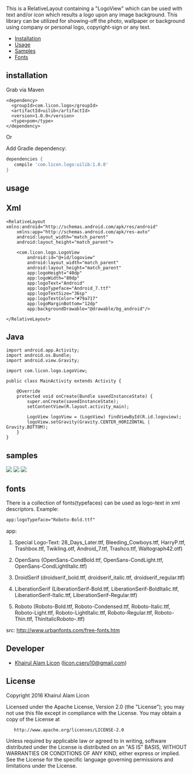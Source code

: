 This is a RelativeLayout containing a "LogoView" which can be used with text and/or icon which results a logo upon any image background. This library can be utilized for showing-off the photo, wallpaper or background using company or personal logo, copyright-sign or any text.

* [Installation](#installation)
* [Usage](#usage)
* [Samples](#samples)
* [Fonts](#fonts)

## installation

Grab via Maven

```
<dependency>
  <groupId>com.licon.logo</groupId>
  <artifactId>uilib</artifactId>
  <version>1.0.0</version>
  <type>pom</type>
</dependency>
```
Or

Add Gradle dependency:

```gradle
dependencies {
   compile 'com.licon.logo:uilib:1.0.0'
}
```

## usage

Xml
---

```
<RelativeLayout xmlns:android="http://schemas.android.com/apk/res/android"
    xmlns:app="http://schemas.android.com/apk/res-auto"
    android:layout_width="match_parent"
    android:layout_height="match_parent">

    <com.licon.logo.LogoView
        android:id="@+id/logoview"
        android:layout_width="match_parent"
        android:layout_height="match_parent"
        app:logoHeight="40dp"
        app:logoWidth="80dp"
        app:logoText="Android"
        app:logoTypeface="Android_7.ttf"
        app:logoTextSize="36sp"
        app:logoTextColor="#79a717"
        app:logoMarginBottom="12dp"
        app:backgroundDrawable="@drawable/bg_android"/>

</RelativeLayout>
```
Java
-----
```
import android.app.Activity;
import android.os.Bundle;
import android.view.Gravity;

import com.licon.logo.LogoView;

public class MainActivity extends Activity {

    @Override
    protected void onCreate(Bundle savedInstanceState) {
        super.onCreate(savedInstanceState);
        setContentView(R.layout.activity_main);

        LogoView logoView = (LogoView) findViewById(R.id.logoview);
        logoView.setGravity(Gravity.CENTER_HORIZONTAL | Gravity.BOTTOM);
    }
}
```

## samples

 ![](https://github.com/liconrepo/LogoView/blob/master/samples/device-2016-03-28-155040.png)
 ![](https://github.com/liconrepo/LogoView/blob/master/samples/device-2016-03-28-161024.png)
 ![](https://github.com/liconrepo/LogoView/blob/master/samples/device-2016-03-28-162349.png)

## fonts

There is a collection of fonts(typefaces) can be used as logo-text in xml descriptors.
Example:

```xml
app:logoTypeface="Roboto-Bold.ttf"
```
app:

1) Special Logo-Text: 28_Days_Later.ttf, Bleeding_Cowboys.ttf, HarryP.ttf, Trashbox.ttf, Twikling.otf, Android_7.ttf, Trashco.ttf, Waltograph42.otf)

2) OpenSans (OpenSans-CondBold.ttf, OpenSans-CondLight.ttf, OpenSans-CondLightItalic.ttf)

3) DroidSerif (droidserif_bold.ttf, droidserif_italic.ttf, droidserif_regular.ttf)

4) LiberationSerif (LiberationSerif-Bold.ttf, LiberationSerif-BoldItalic.ttf, LiberationSerif-Italic.ttf, LiberationSerif-Regular.ttf)

5) Roboto (Roboto-Bold.ttf, Roboto-Condensed.ttf, Roboto-Italic.ttf, Roboto-Light.ttf, Roboto-LightItalic.ttf, Roboto-Regular.ttf, Roboto-Thin.ttf, ThinItalicRoboto-.ttf)

src: http://www.urbanfonts.com/free-fonts.htm

Developer
---------

* [Khairul Alam Licon](https://github.com/liconrepo) (<licon.cseru10@gmail.com>)


License
--------

   Copyright 2016 Khairul Alam Licon

   Licensed under the Apache License, Version 2.0 (the "License");
   you may not use this file except in compliance with the License.
   You may obtain a copy of the License at

       http://www.apache.org/licenses/LICENSE-2.0

   Unless required by applicable law or agreed to in writing, software
   distributed under the License is distributed on an "AS IS" BASIS,
   WITHOUT WARRANTIES OR CONDITIONS OF ANY KIND, either express or implied.
   See the License for the specific language governing permissions and
   limitations under the License.
